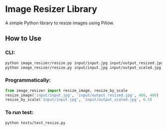 # Image Resizer Library

A simple Python library to resize images using Pillow.

## How to Use

### CLI:
```bash
python image_resizer/resize.py input/input.jpg input/output_resized.jpg --width 300 --height 300
python image_resizer/resize.py input/input.jpg input/output_scaled.jpg --scale 0.5
```

### Programmatically:
```python
from image_resizer import resize_image, resize_by_scale
resize_image('input/input.jpg', 'input/output_resized.jpg', 400, 400)
resize_by_scale('input/input.jpg', 'input/output_scaled.jpg', 0.5)
```

### To run test:
```bash
python tests/test_resize.py
```